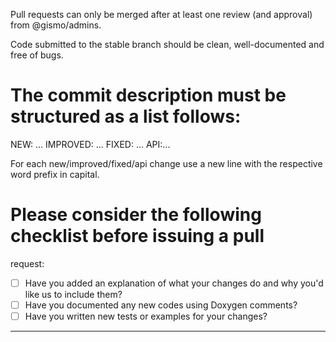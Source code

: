 
Pull requests can only be merged after at least one review (and
approval) from @gismo/admins.

Code submitted to the stable branch should be clean, well-documented
and free of bugs.

# The commit description must be structured as a list follows:

NEW: ...
IMPROVED: ...
FIXED: ...
API:...

For each new/improved/fixed/api change use a new line with the
respective word prefix in capital.

# Please consider the following checklist before issuing a pull
request:
- [ ] Have you added an explanation of what your changes do and why
  you'd like us to include them?
- [ ] Have you documented any new codes using Doxygen comments?
- [ ] Have you written new tests or examples for your changes?
-----
